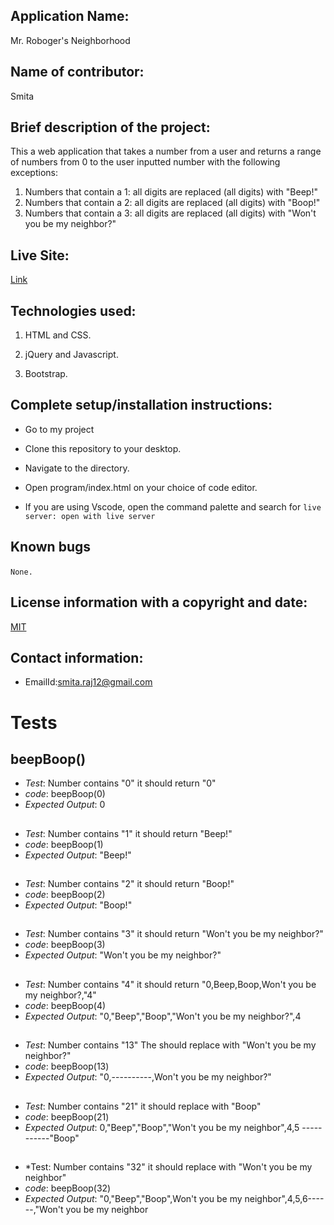 ## Application Name:

Mr. Roboger's Neighborhood

## Name of contributor:

Smita   

## Brief description of the project:

This a web application that takes a number from a user and returns a range of numbers from 0 to the user inputted number with the following exceptions:

1. Numbers that contain a 1: all digits are replaced (all digits) with "Beep!"
2. Numbers that contain a 2: all digits are replaced (all digits) with "Boop!"
3. Numbers that contain a 3: all digits are replaced (all digits) with "Won't you be my neighbor?"

## Live Site:

[Link](https://smita-raj12.github.io/Roboger-Neighborhood)

## Technologies used:

1. HTML and CSS.

2. jQuery and Javascript.

3. Bootstrap.
    

## Complete setup/installation instructions:

* Go to my project       

* Clone this repository to your desktop.

* Navigate to the directory.

* Open program/index.html on your choice of code editor.

* If you are using Vscode, open the command palette and search for `live server: open with live server`


## Known bugs

`None.`     

## License information with a copyright and date:

 [MIT](https://opensource.org/licenses/MIT)

## Contact information:
   
* EmailId:smita.raj12@gmail.com


# Tests

## beepBoop()

- *Test*: Number contains "0" it should return "0"
- *code*: beepBoop(0)
- *Expected Output*: 0

##

- *Test*: Number contains "1" it should return "Beep!"
- *code*: beepBoop(1)
- *Expected Output*: "Beep!"

##

- *Test*: Number contains "2" it should return "Boop!"
- *code*: beepBoop(2)
- *Expected Output*: "Boop!"

##

- *Test*: Number contains "3" it should return "Won't you be my neighbor?"  
- *code*: beepBoop(3)
- *Expected Output*: "Won't you be my neighbor?"

##

- *Test*: Number contains "4" it should return "0,Beep,Boop,Won't you be my neighbor?,"4"
- *code*: beepBoop(4)
- *Expected Output*: "0,"Beep","Boop","Won't you be my neighbor?",4

##

- *Test*: Number contains "13" The should replace with "Won't you be  my neighbor?" 
- *code*: beepBoop(13)
- *Expected Output*: "0,----------,Won't you be my neighbor?"

##

- *Test*: Number contains "21" it should replace with "Boop"       
- *code*: beepBoop(21)
- *Expected Output*: 0,"Beep","Boop","Won't you be my neighbor",4,5
 -----------"Boop" 

##

- *Test: Number contains "32" it should replace with "Won't you be
       my neighbor"        
- *code*: beepBoop(32)
- *Expected Output*: "0,"Beep","Boop",Won't you be my neighbor",4,5,6------,"Won't you be my neighbor